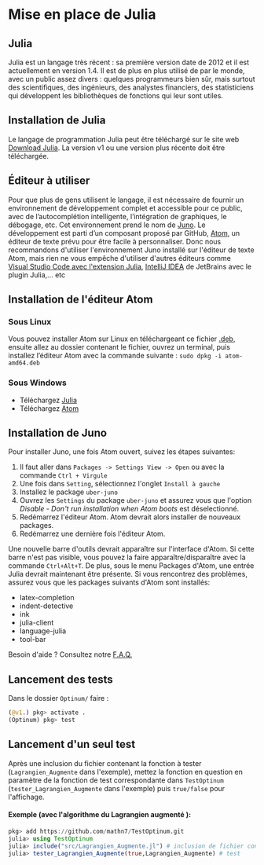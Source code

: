 # Mise en place de Julia
## Julia
Julia est un langage très récent : sa première version date de 2012 et il est actuellement en version 1.4. 
Il est de plus en plus utilisé de par le monde, avec un public assez divers : quelques programmeurs bien sûr, 
mais surtout des scientifiques, des ingénieurs, des analystes financiers, des statisticiens qui développent 
les bibliothèques de fonctions qui leur sont utiles. 
## Installation de Julia

Le langage de programmation Julia peut être téléchargé sur le site web
[Download Julia](https://julialang.org/downloads/). La version v1 ou une
version plus récente doit être téléchargée.


## Éditeur à utiliser 

Pour que plus de gens utilisent le langage, il est nécessaire de fournir un environnement de développement
complet et accessible pour ce public, avec de l’autocomplétion intelligente, l’intégration de graphiques, le débogage, etc. 
Cet environnement prend le nom de [Juno](http://junolab.org/). 
Le développement est parti d’un composant proposé par GitHub, [Atom](https://atom.io/), un éditeur de texte prévu pour être facile à personnaliser.
Donc nous recommandons d'utiliser l'environnement Juno installé sur l'éditeur de texte Atom, mais rien ne vous empêche d'utiliser d'autres éditeurs comme  
[Visual Studio Code ](https://code.visualstudio.com/)[avec l'extension Julia](https://www.julia-vscode.org/), [IntelliJ IDEA](https://www.jetbrains.com/idea/) de JetBrains avec le plugin Julia,... etc

## Installation de l'éditeur Atom

### Sous Linux
Vous pouvez installer Atom sur Linux en téléchargeant ce fichier [.deb](https://atom.io/download/deb), ensuite allez au dossier contenant le fichier,
ouvrez un terminal, puis installez l’éditeur Atom avec la commande suivante : `sudo dpkg -i atom-amd64.deb` 

### Sous Windows
- Téléchargez [Julia](https://julialang.org/downloads/)
- Téléchargez [Atom](https://atom.io/)
  
## Installation de Juno

Pour installer Juno, une fois Atom ouvert, suivez les étapes suivantes:

1. Il faut aller dans `Packages -> Settings View -> Open` ou avec la commande `Ctrl + Virgule`
1. Une fois dans `Setting`, sélectionnez l'onglet `Install à gauche`
1. Installez le package `uber-juno`
1. Ouvrez les `Settings` du package `uber-juno` et assurez vous que l'option *Disable - Don't run installation when Atom boots* est déselectionné.
1. Redémarrez l'éditeur Atom. Atom devrait alors installer de nouveaux packages.
1. Redémarrez une dernière fois l'éditeur Atom.

Une nouvelle barre d'outils devrait apparaître sur l'interface d'Atom. Si cette
barre n'est pas visible, vous pouvez la faire apparaître/disparaître avec la
commande `Ctrl+Alt+T`. De plus, sous le menu Packages d'Atom, une entrée Julia
devrait maintenant être présente. Si vous rencontrez des problèmes, assurez vous
que les packages suivants d'Atom sont installés:

- latex-completion
- indent-detective
- ink
- julia-client
- language-julia
- tool-bar

Besoin d'aide ? Consultez notre [F.A.Q.](FAQ.md)

## Lancement des tests

Dans le dossier `Optinum/` faire :

```julia
(@v1.) pkg> activate .
(Optinum) pkg> test
```

## Lancement d'un seul test

Après une inclusion du fichier contenant la fonction à tester (`Lagrangien_Augmente` dans l'exemple), mettez la fonction en question en paramètre de la fonction de test correspondante dans `TestOptinum` (`tester_Lagrangien_Augmente` dans l'exemple) puis `true/false` pour l'affichage.

#### Exemple (avec l'algorithme du Lagrangien augmenté ):

```julia
pkg> add https://github.com/mathn7/TestOptinum.git
julia> using TestOptinum
julia> include("src/Lagrangien_Augmente.jl") # inclusion de fichier contenant la fonction à tester
julia> tester_Lagrangien_Augmente(true,Lagrangien_Augmente) # test
```
